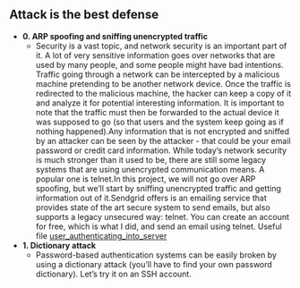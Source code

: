 ## Attack is the best defense

 * **0. ARP spoofing and sniffing unencrypted traffic**
   * Security is a vast topic, and network security is an important part of it. A lot of very sensitive information goes over networks that are used by many people, and some people might have bad intentions. Traffic going through a network can be intercepted by a malicious machine pretending to be another network device. Once the traffic is redirected to the malicious machine, the hacker can keep a copy of it and analyze it for potential interesting information. It is important to note that the traffic must then be forwarded to the actual device it was supposed to go (so that users and the system keep going as if nothing happened).Any information that is not encrypted and sniffed by an attacker can be seen by the attacker - that could be your email password or credit card information. While today’s network security is much stronger than it used to be, there are still some legacy systems that are using unencrypted communication means. A popular one is telnet.In this project, we will not go over ARP spoofing, but we’ll start by sniffing unencrypted traffic and getting information out of it.Sendgrid offers is an emailing service that provides state of the art secure system to send emails, but also supports a legacy unsecured way: telnet. You can create an account for free, which is what I did, and send an email using telnet. Useful file [user_authenticating_into_server](./https://github.com/Nicky-muindi/new_chelly/blob/main/user_authenticating_into_server)
 * **1. Dictionary attack**
   * Password-based authentication systems can be easily broken by using a dictionary attack (you’ll have to find your own password dictionary). Let’s try it on an SSH account.